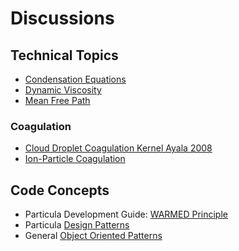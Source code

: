 # Discussions

## Technical Topics

- [Condensation Equations](Technical/Condensation_Equations.md)
- [Dynamic Viscosity](Technical/dynamic_viscosity.ipynb)
- [Mean Free Path](Technical/mean_free_path.ipynb)

### Coagulation

- [Cloud Droplet Coagulation Kernel Ayala 2008](Technical/Cloud_Droplet_Coagulation/index.md)
- [Ion-Particle Coagulation](Technical/ionparticle_coagulation.ipynb)

## Code Concepts

- Particula Development Guide: [WARMED Principle](Particula_Concepts/WARMED_principle.md)
- Particula [Design Patterns](Particula_Concepts/Design_Patterns.md)
- General [Object Oriented Patterns](Particula_Concepts/Object_Oriented_Patterns.md)
